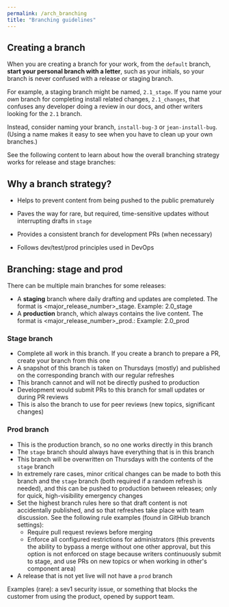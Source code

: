 ```yaml
---
permalink: /arch_branching
title: "Branching guidelines"
---
```


## Creating a branch

When you are creating a branch for your work, from the `default` branch,  **start your personal branch with a letter**, such as your initials, so your branch is never confused with a release or staging branch.

For example, a staging branch might be named, `2.1_stage`. If you name your _own_ branch for completing install related changes, `2.1_changes`, that confuses any developer doing a review in our docs, and other writers looking for the `2.1` branch.

Instead, consider naming your branch, `install-bug-3` or `jean-install-bug`. (Using a name makes it easy to see when you have to clean up your own branches.)

See the following content to learn about how the overall branching strategy works for release and stage branches:

## Why a branch strategy?

- Helps to prevent content from being pushed to the public prematurely

- Paves the way for rare, but required, time-sensitive updates without interrupting drafts in `stage`

- Provides a consistent branch for development PRs (when necessary)

- Follows dev/test/prod principles used in DevOps


## Branching: stage and prod

There can be multiple main branches for some releases: 

  * A **staging** branch where daily drafting and updates are completed. The format is <major_release_number>\_stage. Example: 2.0_stage
  * A **production** branch, which always contains the live content. The format is <major_release_number>\_prod.: Example: 2.0_prod

### Stage branch

  * Complete all work in this branch. If you create a branch to prepare a PR, create your branch from this one  
  * A snapshot of this branch is taken on Thursdays (mostly) and published on the corresponding branch with our regular refreshes
  * This branch cannot and will not be directly pushed to production
  * Development would submit PRs to this branch for small updates or during PR reviews
  * This is also the branch to use for peer reviews (new topics, significant changes)

### Prod branch

  * This is the production branch, so no one works directly in this branch
  * The `stage` branch should always have everything that is in this branch
  * This branch will be overwritten on Thursdays with the contents of the `stage` branch
  * In extremely rare cases, minor critical changes can be made to both this branch and the `stage` branch (both required if a random refresh is needed), and this can be pushed to production between releases; only for quick, high-visibility emergency changes
  * Set the highest branch rules here so that draft content is not accidentally published, and so that refreshes take place with team discussion. See the following rule examples (found in GitHub branch settings):
    - Require pull request reviews before merging 
    - Enforce all configured restrictions for administrators (this prevents the ability to bypass a merge without one other approval, but this option is not enforced on stage because writers continuously submit to stage, and use PRs on new topics or when working in other's component area)
  * A release that is not yet live will not have a `prod` branch
  
Examples (rare): a sev1 security issue, or something that blocks the customer from using the product, opened by support team. 

